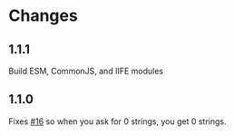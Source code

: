 # Changes

## 1.1.1

Build ESM, CommonJS, and IIFE modules

## 1.1.0

Fixes [#16](https://github.com/fasiha/mudderjs/issues/16) so when you ask for 0 strings, you get 0 strings.
